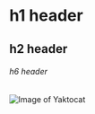 # h1 header
## h2 header
###### h6 header
![Image of Yaktocat](https://octodex.github.com/images/yaktocat.png)
